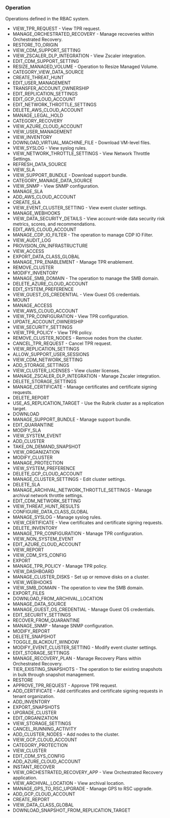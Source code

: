 ### Operation
Operations defined in the RBAC system.

- VIEW_TPR_REQUEST - View TPR request.
- MANAGE_ORCHESTRATED_RECOVERY - Manage recoveries within Orchestrated Recovery.
- RESTORE_TO_ORIGIN
- VIEW_CDM_SUPPORT_SETTING
- VIEW_ZSCALER_DLP_INTEGRATION - View Zscaler integration.
- EDIT_CDM_SUPPORT_SETTING
- RESIZE_MANAGED_VOLUME - Operation to Resize Managed Volume.
- CATEGORY_VIEW_DATA_SOURCE
- CREATE_THREAT_HUNT
- EDIT_USER_MANAGEMENT
- TRANSFER_ACCOUNT_OWNERSHIP
- EDIT_REPLICATION_SETTINGS
- EDIT_GCP_CLOUD_ACCOUNT
- EDIT_NETWORK_THROTTLE_SETTINGS
- DELETE_AWS_CLOUD_ACCOUNT
- MANAGE_LEGAL_HOLD
- CATEGORY_RECOVERY
- VIEW_AZURE_CLOUD_ACCOUNT
- VIEW_USER_MANAGEMENT
- VIEW_INVENTORY
- DOWNLOAD_VIRTUAL_MACHINE_FILE - Download VM-level files.
- VIEW_SYSLOG - View syslog rules.
- VIEW_NETWORK_THROTTLE_SETTINGS - View Network Throttle Settings.
- REFRESH_DATA_SOURCE
- VIEW_SLA
- VIEW_SUPPORT_BUNDLE - Download support bundle.
- CATEGORY_MANAGE_DATA_SOURCE
- VIEW_SNMP - View SNMP configuration.
- MANAGE_SLA
- ADD_AWS_CLOUD_ACCOUNT
- CREATE_SLA
- VIEW_EVENT_CLUSTER_SETTING - View event cluster settings.
- MANAGE_WEBHOOKS
- VIEW_DATA_SECURITY_DETAILS - View account-wide data security risk metrics, scores, and recommendations.
- EDIT_AWS_CLOUD_ACCOUNT
- MANAGE_CDP_IO_FILTER - The operation to manage CDP IO Filter.
- VIEW_AUDIT_LOG
- PROVISION_ON_INFRASTRUCTURE
- VIEW_ACCESS
- EXPORT_DATA_CLASS_GLOBAL
- MANAGE_TPR_ENABLEMENT - Manage TPR enablement.
- REMOVE_CLUSTER
- MODIFY_INVENTORY
- MANAGE_SMB_DOMAIN - The operation to manage the SMB domain.
- DELETE_AZURE_CLOUD_ACCOUNT
- EDIT_SYSTEM_PREFERENCE
- VIEW_GUEST_OS_CREDENTIAL - View Guest OS credentials.
- MOUNT
- MANAGE_ACCESS
- VIEW_AWS_CLOUD_ACCOUNT
- VIEW_TPR_CONFIGURATION - View TPR configuration.
- UPDATE_ACCOUNT_OWNERSHIP
- VIEW_SECURITY_SETTINGS
- VIEW_TPR_POLICY - View TPR policy.
- REMOVE_CLUSTER_NODES - Remove nodes from the cluster.
- CANCEL_TPR_REQUEST - Cancel TPR request.
- VIEW_REPLICATION_SETTINGS
- ALLOW_SUPPORT_USER_SESSIONS
- VIEW_CDM_NETWORK_SETTING
- ADD_STORAGE_SETTINGS
- VIEW_CLUSTER_LICENSES - View cluster licenses.
- MANAGE_ZSCALER_DLP_INTEGRATION - Manage Zscaler integration.
- DELETE_STORAGE_SETTINGS
- MANAGE_CERTIFICATE - Manage certificates and certificate signing requests.
- DELETE_REPORT
- USE_AS_REPLICATION_TARGET - Use the Rubrik cluster as a replication target.
- DOWNLOAD
- MANAGE_SUPPORT_BUNDLE - Manage support bundle.
- EDIT_QUARANTINE
- MODIFY_SLA
- VIEW_SYSTEM_EVENT
- ADD_CLUSTER
- TAKE_ON_DEMAND_SNAPSHOT
- VIEW_ORGANIZATION
- MODIFY_CLUSTER
- MANAGE_PROTECTION
- VIEW_SYSTEM_PREFERENCE
- DELETE_GCP_CLOUD_ACCOUNT
- MANAGE_CLUSTER_SETTINGS - Edit cluster settings.
- DELETE_SLA
- MANAGE_ARCHIVAL_NETWORK_THROTTLE_SETTINGS - Manage archival network throttle settings.
- EDIT_CDM_NETWORK_SETTING
- VIEW_THREAT_HUNT_RESULTS
- CONFIGURE_DATA_CLASS_GLOBAL
- MANAGE_SYSLOG - Manage syslog rules.
- VIEW_CERTIFICATE - View certificates and certificate signing requests.
- DELETE_INVENTORY
- MANAGE_TPR_CONFIGURATION - Manage TPR configuration.
- VIEW_NON_SYSTEM_EVENT
- EDIT_AZURE_CLOUD_ACCOUNT
- VIEW_REPORT
- VIEW_CDM_SYS_CONFIG
- EXPORT
- MANAGE_TPR_POLICY - Manage TPR policy.
- VIEW_DASHBOARD
- MANAGE_CLUSTER_DISKS - Set up or remove disks on a cluster.
- VIEW_WEBHOOKS
- VIEW_SMB_DOMAIN - The operation to view the SMB domain.
- EXPORT_FILES
- DOWNLOAD_FROM_ARCHIVAL_LOCATION
- MANAGE_DATA_SOURCE
- MANAGE_GUEST_OS_CREDENTIAL - Manage Guest OS credentials.
- EDIT_SECURITY_SETTINGS
- RECOVER_FROM_QUARANTINE
- MANAGE_SNMP - Manage SNMP configuration.
- MODIFY_REPORT
- DELETE_SNAPSHOT
- TOGGLE_BLACKOUT_WINDOW
- MODIFY_EVENT_CLUSTER_SETTING - Modify event cluster settings.
- EDIT_STORAGE_SETTINGS
- MANAGE_RECOVERY_PLAN - Manage Recovery Plans within Orchestrated Recovery.
- TIER_EXISTING_SNAPSHOTS - The operation to tier existing snapshots in bulk through snapshot management.
- RESTORE
- APPROVE_TPR_REQUEST - Approve TPR request.
- ADD_CERTIFICATE - Add certificates and certificate signing requests in tenant organization.
- ADD_INVENTORY
- EXPORT_SNAPSHOTS
- UPGRADE_CLUSTER
- EDIT_ORGANIZATION
- VIEW_STORAGE_SETTINGS
- CANCEL_RUNNING_ACTIVITY
- ADD_CLUSTER_NODES - Add nodes to the cluster.
- VIEW_GCP_CLOUD_ACCOUNT
- CATEGORY_PROTECTION
- VIEW_CLUSTER
- EDIT_CDM_SYS_CONFIG
- ADD_AZURE_CLOUD_ACCOUNT
- INSTANT_RECOVER
- VIEW_ORCHESTRATED_RECOVERY_APP - View Orchestrated Recovery application.
- VIEW_ARCHIVAL_LOCATION - View archival location.
- MANAGE_GPS_TO_RSC_UPGRADE - Manage GPS to RSC upgrade.
- ADD_GCP_CLOUD_ACCOUNT
- CREATE_REPORT
- VIEW_DATA_CLASS_GLOBAL
- DOWNLOAD_SNAPSHOT_FROM_REPLICATION_TARGET
